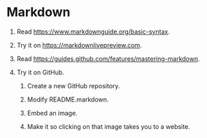 # Markdown

1. Read https://www.markdownguide.org/basic-syntax.

1. Try it on https://markdownlivepreview.com.

1. Read https://guides.github.com/features/mastering-markdown.

1. Try it on GitHub.

	1. Create a new GitHub repository.

	1. Modify README.markdown.

	1. Embed an image.

	1. Make it so clicking on that image takes you to a website.
